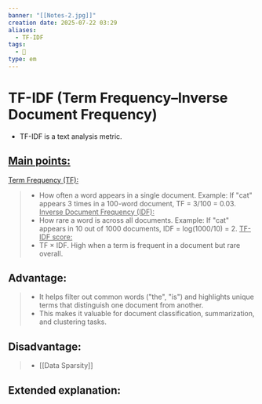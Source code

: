 ```yaml
---
banner: "[[Notes-2.jpg]]"
creation date: 2025-07-22 03:29
aliases:
  - TF-IDF
tags:
  - 🧠
type: em
---
```

# TF-IDF (Term Frequency–Inverse Document Frequency)
- TF-IDF is a text analysis metric.
## <u>Main points:</u>
<u>Term Frequency (TF):</u>
> - How often a word appears in a single document.
> 	Example: If "cat" appears 3 times in a 100-word document, TF = 3/100 = 0.03.
<u>Inverse Document Frequency (IDF):</u>
> - How rare a word is across all documents.
> 	Example: If "cat" appears in 10 out of 1000 documents, IDF = log(1000/10) = 2.
<u>TF-IDF score:</u>
> - TF × IDF. High when a term is frequent in a document but rare overall.
## Advantage:
> - It helps filter out common words ("the", "is") and highlights unique terms that distinguish one document from another. 
> - This makes it valuable for document classification, summarization, and clustering tasks.
## Disadvantage:
> - [[Data Sparsity]]
## Extended explanation:


